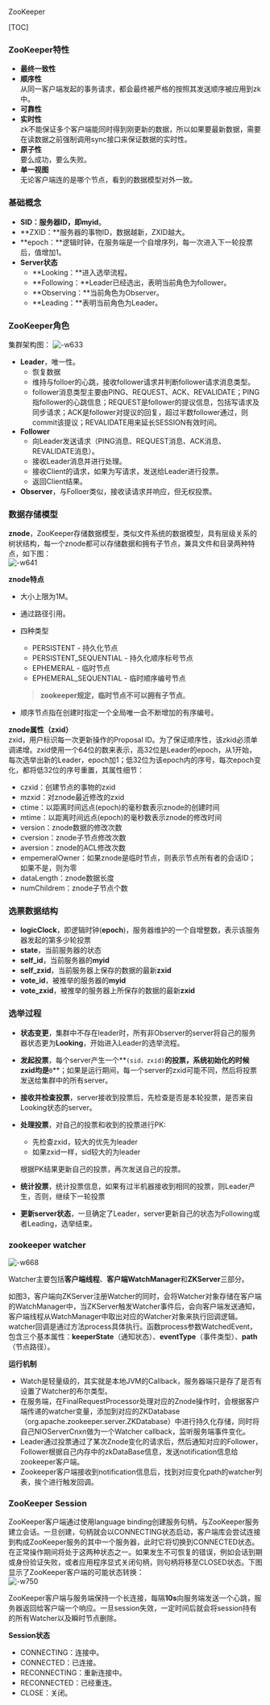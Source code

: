 ZooKeeper

[TOC]

### ZooKeeper特性
* **最终一致性**
* **顺序性**  
    从同一客户端发起的事务请求，都会最终被严格的按照其发送顺序被应用到zk中。
* **可靠性**  
* **实时性**  
    zk不能保证多个客户端能同时得到刚更新的数据，所以如果要最新数据，需要在读数据之前强制调用sync接口来保证数据的实时性。
* **原子性**  
    要么成功，要么失败。
* **单一视图**  
    无论客户端连的是哪个节点，看到的数据模型对外一致。  
  
### 基础概念
  
  * **SID：**服务器ID，即**myid**。
  * **ZXID：**服务器的事物ID，数据越新，ZXID越大。
  * **epoch：**逻辑时钟，在服务端是一个自增序列，每一次进入下一轮投票后，值增加1。
  * **Server状态**
      * **Looking：**进入选举流程。
      * **Following：**Leader已经选出，表明当前角色为follower。
      * **Observing：**当前角色为Observer。
      * **Leading：**表明当前角色为Leader。
    
### ZooKeeper角色
集群架构图：
![-w633](media/15421859689265/15422039889322.jpg)

* **Leader**，唯一性。
    * 恢复数据
    * 维持与folloer的心跳，接收follower请求并判断follower请求消息类型。
    * follower消息类型主要由PING、REQUEST、ACK、REVALIDATE；PING指follower的心跳信息；REQUEST是follower的提议信息，包括写请求及同步请求；ACK是follower对提议的回复，超过半数follower通过，则commit该提议；REVALIDATE用来延长SESSION有效时间。
* **Follower**
    * 向Leader发送请求（PING消息、REQUEST消息、ACK消息、REVALIDATE消息）。
    * 接收Leader消息并进行处理。
    * 接收Client的请求，如果为写请求，发送给Leader进行投票。
    * 返回Client结果。
* **Observer**，与Folloer类似，接收读请求并响应，但无权投票。

### 数据存储模型
**znode**，ZooKeeper存储数据模型，类似文件系统的数据模型，具有层级关系的树状结构，每一个znode都可以存储数据和拥有子节点，兼具文件和目录两种特点，如下图：  
    ![-w641](media/15421859689265/15422679810069.jpg)
    
**znode特点**
* 大小上限为1M。
* 通过路径引用。
* 四种类型  
    * PERSISTENT - 持久化节点
    * PERSISTENT_SEQUENTIAL - 持久化顺序标号节点
    * EPHEMERAL - 临时节点
    * EPHEMERAL_SEQUENTIAL - 临时顺序编号节点 
     
  > **zookeeper规定，临时节点不可以拥有子节点**。
* 顺序节点指在创建时指定一个全局唯一会不断增加的有序编号。
    
**znode属性（zxid）**  
zxid，用户标识每一次更新操作的Proposal ID。为了保证顺序性，该zkid必须单调递增。zxid使用一个64位的数来表示，高32位是Leader的epoch，从1开始，每次选举出新的Leader，epoch加1；低32位为该epoch内的序号，每次epoch变化，都将低32位的序号重置，其属性细节：  
* czxid：创建节点的事物的zxid
* mzxid：对znode最近修改的zxid
* ctime：以距离时间远点(epoch)的毫秒数表示znode的创建时间
* mtime：以距离时间远点(epoch)的毫秒数表示znode的修改时间
* version：znode数据的修改次数
* cversion：znode子节点修改次数
* aversion：znode的ACL修改次数
* empemeralOwner：如果znode是临时节点，则表示节点所有者的会话ID；如果不是，则为零
* dataLength：znode数据长度
* numChildrem：znode子节点个数

### 选票数据结构
* **logicClock**，即逻辑时钟(**epoch**)，服务器维护的一个自增整数，表示该服务器发起的第多少轮投票
* **state**，当前服务器的状态
* **self_id**，当前服务器的**myid**
* **self_zxid**，当前服务器上保存的数据的最新**zxid**
* **vote_id**，被推举的服务器的**myid**
* **vote_zxid**，被推举的服务器上所保存的数据的最新**zxid**

### 选举过程
* **状态变更**，集群中不存在leader时，所有非Observer的server将自己的服务器状态更为**Looking**，开始进入Leader的选举流程。
* **发起投票**，每个server产生一个**`(sid，zxid)`**的投票，系统初始化的时候zxid均是**`0`**；如果是运行期间，每一个server的zxid可能不同，然后将投票发送给集群中的所有server。
* **接收并检查投票**，server接收到投票后，先检查是否是本轮投票，是否来自Looking状态的server。
* **处理投票**，对自己的投票和收到的投票进行PK:
    * 先检查zxid，较大的优先为leader
    * 如果zxid一样，sid较大的为leader  
    
    根据PK结果更新自己的投票，再次发送自己的投票。
* **统计投票**，统计投票信息，如果有过半机器接收到相同的投票，则Leader产生，否则，继续下一轮投票
* **更新server状态**，一旦确定了Leader，server更新自己的状态为Following或者Leading，选举结束。

### zookeeper watcher

![-w668](media/15421859689265/15423362439547.jpg)


Watcher主要包括**客户端线程**、**客户端WatchManager**和**ZKServer**三部分。  

如图3，客户端向ZKServer注册Watcher的同时，会将Watcher对象存储在客户端的WatchManager中，当ZKServer触发Watcher事件后，会向客户端发送通知，客户端线程从WatchManager中取出对应的Watcher对象来执行回调逻辑。
watcher回调是通过方法process具体执行。函数process参数WatchedEvent，包含三个基本属性：**keeperState**（通知状态）、**eventType**（事件类型）、**path**（节点路径）。

**运行机制**  
* Watch是轻量级的，其实就是本地JVM的Callback，服务器端只是存了是否有设置了Watcher的布尔类型。
* 在服务端，在FinalRequestProcessor处理对应的Znode操作时，会根据客户端传递的watcher变量，添加到对应的ZKDatabase（org.apache.zookeeper.server.ZKDatabase）中进行持久化存储，同时将自己NIOServerCnxn做为一个Watcher callback，监听服务端事件变化。
* Leader通过投票通过了某次Znode变化的请求后，然后通知对应的Follower，Follower根据自己内存中的zkDataBase信息，发送notification信息给zookeeper客户端。
* Zookeeper客户端接收到notification信息后，找到对应变化path的watcher列表，挨个进行触发回调。

### ZooKeeper Session
ZooKeeper客户端通过使用language binding创建服务句柄，与ZooKeeper服务建立会话。一旦创建，句柄就会以CONNECTING状态启动，客户端库会尝试连接到构成ZooKeeper服务的其中一个服务器，此时它将切换到CONNECTED状态。在正常操作期间将处于这两种状态之一。如果发生不可恢复的错误，例如会话到期或身份验证失败，或者应用程序显式关闭句柄，则句柄将移至CLOSED状态。下图显示了ZooKeeper客户端的可能状态转换：  
![-w750](media/15421859689265/15423367513543.jpg)

ZooKeeper客户端与服务端保持一个长连接，每隔**10s**向服务端发送一个心跳，服务器返回给客户端一个响应。一旦session失效，一定时间后就会将session持有的所有Watcher以及瞬时节点删除。

**Session状态**
* CONNECTING：连接中。
* CONNECTED：已连接。
* RECONNECTING：重新连接中。
* RECONNECTED：已经重连。
* CLOSE：关闭。
